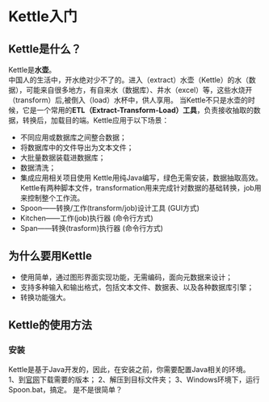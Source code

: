 # Kettle入门
## Kettle是什么？
Kettle是**水壶**。  
中国人的生活中，开水绝对少不了的。进入（extract）水壶（Kettle）的水（数据），可能来自很多地方，有自来水（数据库）、井水（excel）等，这些水烧开（transform）后,被倒入（load）水杯中，供人享用。
当Kettle不只是水壶的时候，它是一个常用的**ETL（Extract-Transform-Load）工具**，负责接收抽取的数据，转换后，加载目的端。Kettle应用于以下场景：  
+ 不同应用或数据库之间整合数据；
+ 将数据库中的文件导出为文本文件；
+ 大批量数据装载进数据库；
+ 数据清洗；
+ 集成应用相关项目使用
Kettle用纯Java编写，绿色无需安装，数据抽取高效。Kettle有两种脚本文件，transformation用来完成针对数据的基础转换，job用来控制整个工作流。
+ Spoon——转换/工作(transform/job)设计工具 (GUI方式)
+ Kitchen——工作(job)执行器 (命令行方式)
+ Span——转换(trasform)执行器 (命令行方式)
## 为什么要用Kettle
+ 使用简单，通过图形界面实现功能，无需编码，面向元数据来设计；
+ 支持多种输入和输出格式，包括文本文件、数据表、以及各种数据库引擎；
+ 转换功能强大。
## Kettle的使用方法
### 安装
Kettle是基于Java开发的，因此，在安装之前，你需要配置Java相关的环境。  
1、到[官网](http://community.pentaho.com/projects/data-integration/)下载需要的版本；
2、解压到目标文件夹；
3、Windows环境下，运行Spoon.bat，搞定。
是不是很简单？

